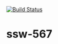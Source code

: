 [![Build Status](https://travis-ci.com/mfreema1/ssw-567.svg?branch=hw02)](https://travis-ci.com/mfreema1/ssw-567)
# ssw-567